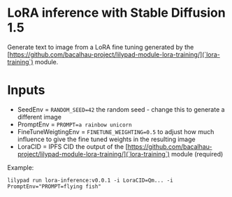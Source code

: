 # LoRA inference with Stable Diffusion 1.5

Generate text to image from a LoRA fine tuning generated by the [https://github.com/bacalhau-project/lilypad-module-lora-training/](`lora-training`) module.

# Inputs

* SeedEnv = `RANDOM_SEED=42` the random seed - change this to generate a different image
* PromptEnv = `PROMPT=a rainbow unicorn`
* FineTuneWeigtingEnv = `FINETUNE_WEIGHTING=0.5` to adjust how much influence to give the fine tuned weights in the resulting image
* LoraCID = IPFS CID the output of the [https://github.com/bacalhau-project/lilypad-module-lora-training/](`lora-training`) module (required)

Example:

```
lilypad run lora-inference:v0.0.1 -i LoraCID=Qm... -i PromptEnv="PROMPT=flying fish"
```
